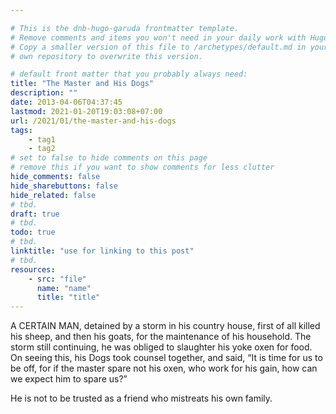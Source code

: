 ```yaml
---

# This is the dnb-hugo-garuda frontmatter template. 
# Remove comments and items you won't need in your daily work with Hugo.
# Copy a smaller version of this file to /archetypes/default.md in your
# own repository to overwrite this version.

# default front matter that you probably always need:
title: "The Master and His Dogs"
description: ""
date: 2013-04-06T04:37:45
lastmod: 2021-01-20T19:03:08+07:00
url: /2021/01/the-master-and-his-dogs
tags:
    - tag1
    - tag2
# set to false to hide comments on this page
# remove this if you want to show comments for less clutter
hide_comments: false
hide_sharebuttons: false
hide_related: false
# tbd.
draft: true
# tbd.
todo: true
# tbd.
linktitle: "use for linking to this post"
# tbd.
resources:
    - src: "file"
      name: "name"
      title: "title"
---
```

A CERTAIN MAN, detained by a storm in his country house, first of all killed his sheep, and then his goats, for the maintenance of his household. The storm still continuing, he was obliged to slaughter his yoke oxen for food. On seeing this, his Dogs took counsel together, and said, “It is time for us to be off, for if the master spare not his oxen, who work for his gain, how can we expect him to spare us?”

He is not to be trusted as a friend who mistreats his own family.
